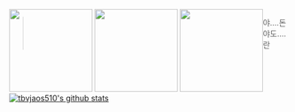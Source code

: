 
<div style="float:left;">
  <img height="150" src="https://pbs.twimg.com/profile_images/542481002736521217/dnjeUrSv_400x400.png" />
  <img height="150" src="https://ohfun.net/contents/article/images/2016/0603/1464922688034101.jpeg" />
  <img height="150" src="https://post-phinf.pstatic.net/MjAxNzA5MjdfNTcg/MDAxNTA2NDQ3ODgzNTk3.l71KQJfQXouQEIZLTRpBKDoxYA6dxMotQwmjpiiDQqkg.K56gtZ8-4As4XLcNyLeM21CBTFV4VcCo9UVMim3DjWMg.JPEG/maxresdefault_%281%29.jpg?type=w1200" />
</div>

> 야....돈\
> 야도....란

[![tbvjaos510's github stats](https://github-readme-stats.vercel.app/api?username=tbvjaos510&show_icons=true&hide_border=true&count_private=true)](https://github.com/SoohanBae)
